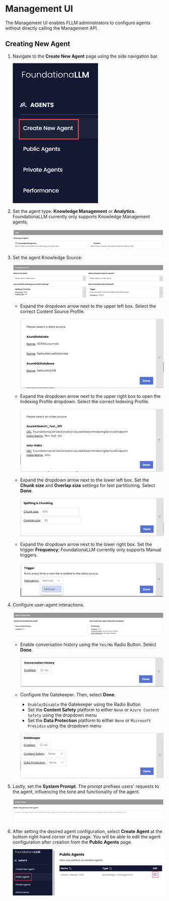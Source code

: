 # Management UI

The Management UI enables FLLM administrators to configure agents without directly calling the Management API.

## Creating New Agent

1. Navigate to the **Create New Agent** page using the side navigation bar.
    
    ![FLLM Create New Agent tab.](../media/fllm-management-interface.png "Create New Agent")

2. Set the agent type: **Knowledge Management** or **Analytics**. FoundationaLLM currently only supports Knowledge Management agents.

    ![Create New Agent select Agent Type.](../media/agent-type-selection.png "Agent Type")

3. Set the agent Knowledge Source:

    ![Agent Knowledge Source four-tile view.](../media/agent-knowledge-source.png "Agent Knowledge Source")

     - Expand the dropdown arrow next to the upper left box. Select the correct Content Source Profile.

        ![Agent Blob Storage Data Sources.](../media/agent-data-source-dropdown.png "Blob Storage Data Sources")

     - Expand the dropdown arrow next to the upper right box to open the Indexing Profile dropdown. Select the correct Indexing Profile.

        ![Agent Knowledge Source Index Selection.](../media/aisearch-index-dropdown.png "Index Selection")
     
     - Expand the dropdown arrow next to the lower left box. Set the **Chunk size** and **Overlap size** settings for text partitioning. Select **Done**.

        ![Agent Splitting & Chunking Configuration.](../media/set-splitting-and-chunking.png "Splitting & Chunking")

     - Expand the dropdown arrow next to the lower right box. Set the trigger **Frequency**; FoundationaLLM currently only supports Manual triggers.

        ![Agent Vectorization Trigger Frequency.](../media/vectorization-trigger.png "Vectorization Trigger Frequency")

4. Configure user-agent interactions.

    ![User-Agent Interactions & Gatekeeper Configuration.](../media/user-agent-interactions-config.png "User-Agent Interactions")

    - Enable conversation history using the `Yes/No` Radio Button. Select **Done**.

        ![Agent Enable/Disable Conversation History.](../media/enable-disable-conversation-history.png "Enable/Disable Conversation History.")

    - Configure the Gatekeeper. Then, select **Done**.
        - `Enable/Disable` the Gatekeeper using the Radio Button
        - Set the **Content Safety** platform to either `None` or `Azure Content Safety` using the dropdown menu
        - Set the **Data Protection** platform to either `None` or `Microsoft Presidio` using the dropdown menu

        ![Agent Gatekeeper Status, Content Safety Configuration, and Data Protection Configuration.](../media/gatekeeper-config.png "Gatekeeper Configuration")

5. Lastly, set the **System Prompt**. The prompt prefixes users' requests to the agent, influencing the tone and functionality of the agent.

    ![Set Agent Prompt.](../media/set-system-prompt.png "Agent Prompt")

6. After setting the desired agent configuration, select **Create Agent** at the bottom right-hand corner of the page. You will be able to edit the agent configuration after creation from the **Public Agents** page.

    ![Edit a newly-created agent in the Management UI.](../media/edit-agent-page.png "Edit agent")
